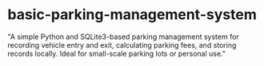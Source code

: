 # basic-parking-management-system
"A simple Python and SQLite3-based parking management system for recording vehicle entry and exit, calculating parking fees, and storing records locally. Ideal for small-scale parking lots or personal use."
